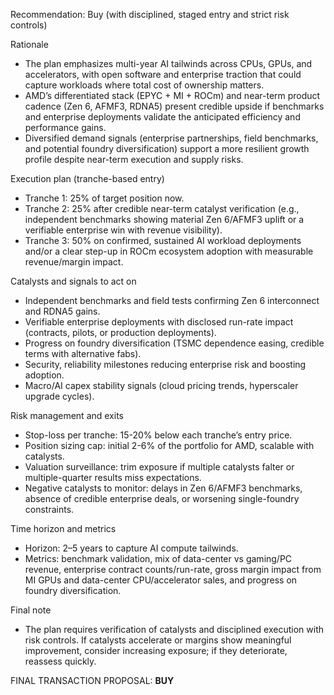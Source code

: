 Recommendation: Buy (with disciplined, staged entry and strict risk controls)

Rationale
- The plan emphasizes multi-year AI tailwinds across CPUs, GPUs, and accelerators, with open software and enterprise traction that could capture workloads where total cost of ownership matters.
- AMD’s differentiated stack (EPYC + MI + ROCm) and near-term product cadence (Zen 6, AFMF3, RDNA5) present credible upside if benchmarks and enterprise deployments validate the anticipated efficiency and performance gains.
- Diversified demand signals (enterprise partnerships, field benchmarks, and potential foundry diversification) support a more resilient growth profile despite near-term execution and supply risks.

Execution plan (tranche-based entry)
- Tranche 1: 25% of target position now.
- Tranche 2: 25% after credible near-term catalyst verification (e.g., independent benchmarks showing material Zen 6/AFMF3 uplift or a verifiable enterprise win with revenue visibility).
- Tranche 3: 50% on confirmed, sustained AI workload deployments and/or a clear step-up in ROCm ecosystem adoption with measurable revenue/margin impact.

Catalysts and signals to act on
- Independent benchmarks and field tests confirming Zen 6 interconnect and RDNA5 gains.
- Verifiable enterprise deployments with disclosed run-rate impact (contracts, pilots, or production deployments).
- Progress on foundry diversification (TSMC dependence easing, credible terms with alternative fabs).
- Security, reliability milestones reducing enterprise risk and boosting adoption.
- Macro/AI capex stability signals (cloud pricing trends, hyperscaler upgrade cycles).

Risk management and exits
- Stop-loss per tranche: 15-20% below each tranche’s entry price.
- Position sizing cap: initial 2-6% of the portfolio for AMD, scalable with catalysts.
- Valuation surveillance: trim exposure if multiple catalysts falter or multiple-quarter results miss expectations.
- Negative catalysts to monitor: delays in Zen 6/AFMF3 benchmarks, absence of credible enterprise deals, or worsening single-foundry constraints.

Time horizon and metrics
- Horizon: 2–5 years to capture AI compute tailwinds.
- Metrics: benchmark validation, mix of data-center vs gaming/PC revenue, enterprise contract counts/run-rate, gross margin impact from MI GPUs and data-center CPU/accelerator sales, and progress on foundry diversification.

Final note
- The plan requires verification of catalysts and disciplined execution with risk controls. If catalysts accelerate or margins show meaningful improvement, consider increasing exposure; if they deteriorate, reassess quickly.

FINAL TRANSACTION PROPOSAL: **BUY**